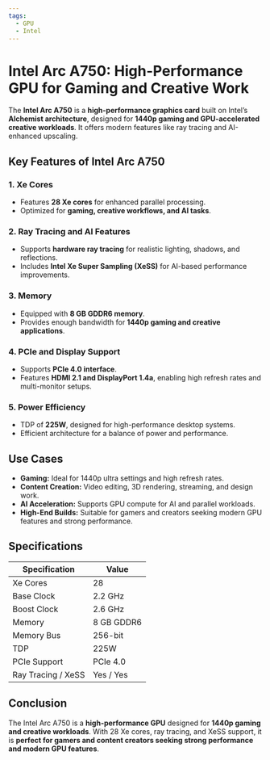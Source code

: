 ```yaml
---
tags:
  - GPU
  - Intel
---
```


# Intel Arc A750: High-Performance GPU for Gaming and Creative Work

The **Intel Arc A750** is a **high-performance graphics card** built on Intel’s **Alchemist architecture**, designed for **1440p gaming and GPU-accelerated creative workloads**. It offers modern features like ray tracing and AI-enhanced upscaling.

## Key Features of Intel Arc A750

### 1. **Xe Cores**

* Features **28 Xe cores** for enhanced parallel processing.
* Optimized for **gaming, creative workflows, and AI tasks**.

### 2. **Ray Tracing and AI Features**

* Supports **hardware ray tracing** for realistic lighting, shadows, and reflections.
* Includes **Intel Xe Super Sampling (XeSS)** for AI-based performance improvements.

### 3. **Memory**

* Equipped with **8 GB GDDR6 memory**.
* Provides enough bandwidth for **1440p gaming and creative applications**.

### 4. **PCIe and Display Support**

* Supports **PCIe 4.0 interface**.
* Features **HDMI 2.1 and DisplayPort 1.4a**, enabling high refresh rates and multi-monitor setups.

### 5. **Power Efficiency**

* TDP of **225W**, designed for high-performance desktop systems.
* Efficient architecture for a balance of power and performance.

## Use Cases

* **Gaming:** Ideal for 1440p ultra settings and high refresh rates.
* **Content Creation:** Video editing, 3D rendering, streaming, and design work.
* **AI Acceleration:** Supports GPU compute for AI and parallel workloads.
* **High-End Builds:** Suitable for gamers and creators seeking modern GPU features and strong performance.

## Specifications

| Specification      | Value      |
| ------------------ | ---------- |
| Xe Cores           | 28         |
| Base Clock         | 2.2 GHz    |
| Boost Clock        | 2.6 GHz    |
| Memory             | 8 GB GDDR6 |
| Memory Bus         | 256-bit    |
| TDP                | 225W       |
| PCIe Support       | PCIe 4.0   |
| Ray Tracing / XeSS | Yes / Yes  |

## Conclusion

The Intel Arc A750 is a **high-performance GPU** designed for **1440p gaming and creative workloads**. With 28 Xe cores, ray tracing, and XeSS support, it is **perfect for gamers and content creators seeking strong performance and modern GPU features**.
